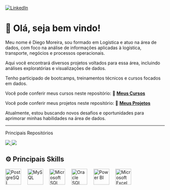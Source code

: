 <p align="left">
  <a href="https://www.linkedin.com/in/diegomoreira-analista-dados/" target="_blank">
    <img src="https://img.shields.io/badge/-LinkedIn-0A66C2?style=for-the-badge&logo=linkedin&logoColor=white" alt="LinkedIn">
  </a>
</p>

# 👋 Olá, seja bem vindo!

Meu nome é Diego Moreira, sou formado em Logística e atuo na área de dados, com foco na análise de informações aplicadas à logística, transporte, negócios e processos operacionais.

Aqui você encontrará diversos projetos voltados para essa área, incluindo análises exploratórias e visualizações de dados.

Tenho participado de bootcamps, treinamentos técnicos e cursos focados em dados.

Você pode conferir meus cursos neste repositório: 📘 **[Meus Cursos](https://github.com/Diego86MMoreira/Cursos)**

Você pode conferir meus projetos neste repositório: 📂 **[Meus Projetos](https://github.com/Diego86MMoreira?tab=repositories)**

Atualmente, estou buscando novos desafios e oportunidades para aprimorar minhas habilidades na área de dados.

---
Principais Repositórios

<div align="left">

<a href="https://github.com/Diego86MMoreira/PowerBI_DataScience" target="_blank">
  <img src="https://github-readme-stats.vercel.app/api/pin/?username=Diego86MMoreira&repo=PowerBI_DataScience&title_color=9b59b6&text_color=ffffff&icon_color=9b59b6&bg_color=000000&hide_border=true" />
</a>

<a href="https://github.com/Diego86MMoreira/Cursos" target="_blank">
  <img src="https://github-readme-stats.vercel.app/api/pin/?username=Diego86MMoreira&repo=Cursos&title_color=9b59b6&text_color=ffffff&icon_color=9b59b6&bg_color=000000&hide_border=true" />
</a>

</div>

  
## ⚙️ Principais Skills

<p align="left">
  <img src="https://cdn.jsdelivr.net/gh/devicons/devicon/icons/postgresql/postgresql-original.svg" alt="PostgreSQL" title="PostgreSQL" width="50" />
  &nbsp;&nbsp;&nbsp;
  <img src="https://cdn.jsdelivr.net/gh/devicons/devicon/icons/mysql/mysql-original.svg" alt="MySQL" title="MySQL" width="50" />
  &nbsp;&nbsp;&nbsp;
  <img src="https://img.icons8.com/color/48/000000/microsoft-sql-server.png" alt="Microsoft SQL Server" title="Microsoft SQL Server" width="50" />
  &nbsp;&nbsp;&nbsp;
  <img src="https://img.icons8.com/color/48/000000/oracle-logo.png" alt="Oracle SQL" title="Oracle SQL" width="50" />
  &nbsp;&nbsp;&nbsp;
  <img src="https://img.icons8.com/color/48/000000/power-bi.png" alt="Power BI" title="Power BI" width="50" />
  &nbsp;&nbsp;&nbsp;
  <img src="https://img.icons8.com/color/48/000000/microsoft-excel-2019--v1.png" alt="Microsoft Excel" title="Microsoft Excel" width="50" />
</p>

